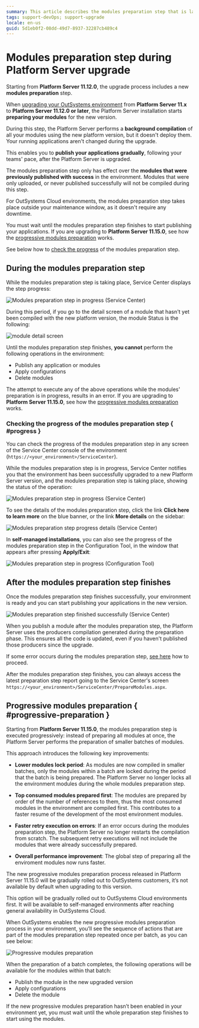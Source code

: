```yaml
---
summary: This article describes the modules preparation step that is launched during a Platform Server upgrade.
tags: support-devOps; support-upgrade
locale: en-us
guid: 5d1eb0f2-08dd-49d7-8937-32287cb489c4
---
```


# Modules preparation step during Platform Server upgrade

Starting from **Platform Server 11.12.0**, the upgrade process includes a new **modules preparation** step.

When [upgrading your OutSystems environment](upgrade-platform.md#upgrade-ps) from **Platform Server 11.x** to **Platform Server 11.12.0 or later**, the Platform Server installation starts **preparing your modules** for the new version.

During this step, the Platform Server performs a **background compilation** of all your modules using the new platform version, but it doesn't deploy them. Your running applications aren't changed during the upgrade.

This enables you to **publish your applications gradually**, following your teams' pace, after the Platform Server is upgraded.

The modules preparation step only has effect over the **modules that were previously published with success** in the environment. Modules that were only uploaded, or never published successfully will not be compiled during this step.

<div class="info" markdown="1">

For OutSystems Cloud environments, the modules preparation step takes place outside your maintenance window, as it doesn't require any downtime.

</div>

You must wait until the modules preparation step finishes to start publishing your applications. If you are upgrading to **Platform Server 11.15.0**, see how the [progressive modules preparation](#progressive-preparation) works.

See below how to [check the progress](#progress) of the modules preparation step.

## During the modules preparation step

While the modules preparation step is taking place, Service Center displays the step progress:

![Modules preparation step in progress (Service Center)](images/module-preparation-progress-sc.png)

During this period, if you go to the detail screen of a module that hasn't yet been compiled with the new platform version, the module Status is the following:

![module detail screen](images/module-preparation-detail-screen-sc.png)

Until the modules preparation step finishes, **you cannot** perform the following operations in the environment:

* Publish any application or modules
* Apply configurations
* Delete modules

The attempt to execute any of the above operations while the modules' preparation is in progress, results in an error. If you are upgrading to **Platform Server 11.15.0**, see how the [progressive modules preparation](#progressive-preparation) works.

### Checking the progress of the modules preparation step { #progress }

You can check the progress of the modules preparation step in any screen of the Service Center console of the environment (`https://<your_environment>/ServiceCenter`).

While the modules preparation step is in progress, Service Center notifies you that the environment has been successfully upgraded to a new Platform Server version, and the modules preparation step is taking place, showing the status of the operation:

![Modules preparation step in progress (Service Center)](images/module-preparation-progress-sc.png)

To see the details of the modules preparation step, click the link **Click here to learn more** on the blue banner, or the link **More details** on the sidebar:

![Modules preparation step progress details (Service Center)](images/module-preparation-detail-sc.png)

In **self-managed installations**, you can also see the progress of the modules preparation step in the Configuration Tool, in the window that appears after pressing **Apply/Exit**:

![Modules preparation step in progress (Configuration Tool)](images/module-preparation-progress-ct.png)

## After the modules preparation step finishes

Once the modules preparation step finishes successfully, your environment is ready and you can start publishing your applications in the new version.

![Modules preparation step finished successfully (Service Center)](images/module-preparation-success-sc.png)

When you publish a module after the modules preparation step, the Platform Server uses the producers compilation generated during the preparation phase. This ensures all the code is updated, even if you haven't published those producers since the upgrade.

If some error occurs during the modules preparation step, [see here](upgrade-platform-errors.md) how to proceed.

After the modules preparation step finishes, you can always access the latest preparation step report going to the Service Center's screen `https://<your_environment>/ServiceCenter/PrepareModules.aspx`.

## Progressive modules preparation { #progressive-preparation }

Starting from **Platform Server 11.15.0**, the modules preparation step is executed progressively: instead of preparing all modules at once, the Platform Server performs the preparation of smaller batches of modules.

This approach introduces the following key improvements:

* **Lower modules lock period**: As modules are now compiled in smaller batches, only the modules within a batch are locked during the period that the batch is being prepared. The Platform Server no longer locks all the environment modules during the whole modules preparation step.

* **Top consumed modules prepared first**: The modules are prepared by order of the number of references to them, thus the most consumed modules in the environment are compiled first. This contributes to a faster resume of the development of the most environment modules.

* **Faster retry execution on errors**: If an error occurs during the modules preparation step, the Platform Server no longer restarts the compilation from scratch. The subsequent retry executions will not include the modules that were already successfully prepared.

* **Overall performance improvement**: The global step of preparing all the enviroment modules now runs faster.

<div class="info" markdown="1">

The new progressive modules preparation process released in Platform Server 11.15.0 will be gradually rolled out to OutSystems customers, it’s not available by default when upgrading to this version.

This option will be gradually rolled out to OutSystems Cloud environments first. It will be available to self-managed environments after reaching general availability in OutSystems Cloud.

</div>

When OutSystems enables the new progressive modules preparation process in your environment, you’ll see the sequence of actions that are part of the modules preparation step repeated once per batch, as you can see below:

![Progressive modules preparation](images/module-preparation-batches-sc.png)

When the preparation of a batch completes, the following operations will be available for the modules within that batch:

* Publish the module in the new upgraded version
* Apply configurations
* Delete the module

If the new progressive modules preparation hasn’t been enabled in your environment yet, you must wait until the whole preparation step finishes to start using the modules.
